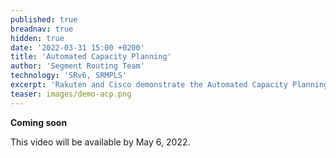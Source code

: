```yaml
---
published: true
breadnav: true
hidden: true
date: '2022-03-31 15:00 +0200'
title: 'Automated Capacity Planning'
author: 'Segment Routing Team'
technology: 'SRv6, SRMPLS'
excerpt: 'Rakuten and Cisco demonstrate the Automated Capacity Planning service.'
teaser: images/demo-acp.png
---    
```

**Coming soon**

This video will be available by May 6, 2022.

